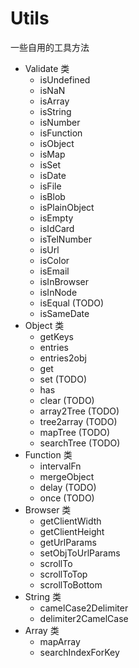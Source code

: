 # Utils 

一些自用的工具方法

- Validate 类
  - isUndefined
  - isNaN
  - isArray
  - isString
  - isNumber
  - isFunction
  - isObject
  - isMap
  - isSet
  - isDate
  - isFile
  - isBlob
  - isPlainObject
  - isEmpty
  - isIdCard
  - isTelNumber
  - isUrl
  - isColor
  - isEmail
  - isInBrowser
  - isInNode
  - isEqual (TODO)
  - isSameDate
- Object 类
  - getKeys
  - entries
  - entries2obj
  - get
  - set (TODO)
  - has
  - clear (TODO)
  - array2Tree (TODO)
  - tree2array (TODO)
  - mapTree (TODO)
  - searchTree (TODO)
- Function 类
  - intervalFn
  - mergeObject
  - delay (TODO)
  - once (TODO)
- Browser 类
  - getClientWidth
  - getClientHeight
  - getUrlParams
  - setObjToUrlParams
  - scrollTo
  - scrollToTop
  - scrollToBottom
- String 类
  - camelCase2Delimiter
  - delimiter2CamelCase  
- Array 类
  - mapArray
  - searchIndexForKey

